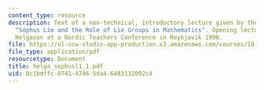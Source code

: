 ```yaml
---
content_type: resource
description: Text of a non-technical, introductory lecture given by the course instructor.
  "Sophus Lie and the Role of Lie Groups in Mathematics". Opening lecture by Sigurdur
  Helgason at a Nordic Teachers Conference in Reykjavik 1990.
file: https://ol-ocw-studio-app-production.s3.amazonaws.com/courses/18-755-introduction-to-lie-groups-fall-2004/8c1bdffc074147465da46483132092c4_helga_sophusl1_1.pdf
file_type: application/pdf
resourcetype: Document
title: helga_sophusl1_1.pdf
uid: 8c1bdffc-0741-4746-5da4-6483132092c4
---
```

